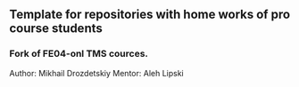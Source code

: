 ## Template for repositories with home works of pro course students

### Fork of FE04-onl TMS cources.
Author: Mikhail Drozdetskiy
Mentor: Aleh Lipski
